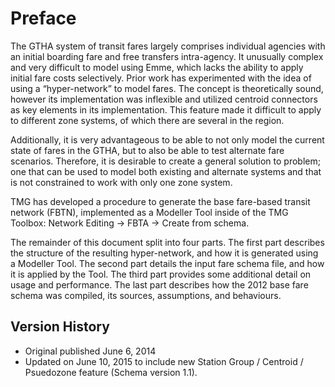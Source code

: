 # Preface

The GTHA system of transit fares largely comprises individual agencies with an initial boarding fare and free transfers intra-agency. It unusually complex and very difficult to model using Emme, which lacks the ability to apply initial fare costs selectively.
Prior work has experimented with the idea of using a “hyper-network” to model fares. The concept is theoretically sound, however its implementation was inflexible and utilized centroid connectors as key elements in its implementation. This feature made it difficult to apply to different zone systems, of which there are several in the region. 

Additionally, it is very advantageous to be able to not only model the current state of fares in the GTHA, but to also be able to test alternate fare scenarios. Therefore, it is desirable to create a general solution to problem; one that can be used to model both existing and alternate systems and that is not constrained to work with only one zone system.

TMG has developed a procedure to generate the base fare-based transit network (FBTN), implemented as a Modeller Tool inside of the TMG Toolbox: Network Editing -> FBTA -> Create from schema.

The remainder of this document split into four parts. The first part describes the structure of the resulting hyper-network, and how it is generated using a Modeller Tool. The second part details the input fare schema file, and how it is applied by the Tool. The third part provides some additional detail on usage and performance. The last part describes how the 2012 base fare schema was compiled, its sources, assumptions, and behaviours.

## Version History

* Original published June 6, 2014
* Updated on June 10, 2015 to include new Station Group / Centroid / Psuedozone feature (Schema version 1.1).